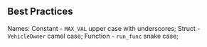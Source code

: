 Best Practices
-

Names:
Constant - `MAX_VAL` upper case with underscores;
Struct   - `VehicleOwner` camel case;
Function - `run_func` snake case;
